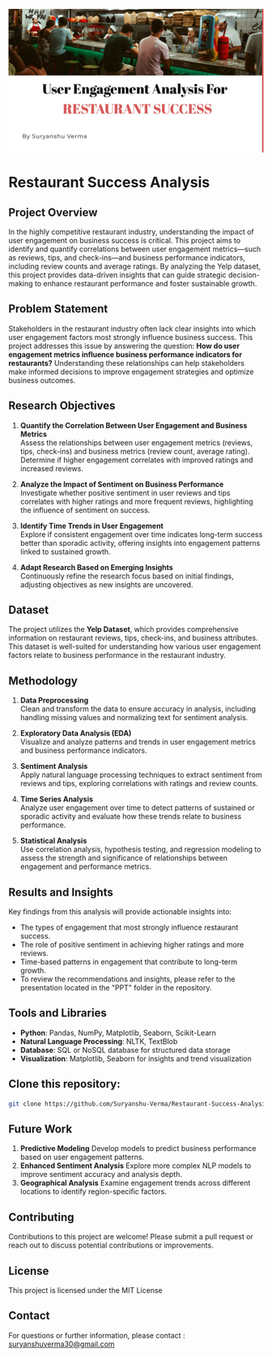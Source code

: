 ![Restaurant Success Analysis](Outputs/outputs/Cover.jpg)
# Restaurant Success Analysis

## Project Overview
In the highly competitive restaurant industry, understanding the impact of user engagement on business success is critical. This project aims to identify and quantify correlations between user engagement metrics—such as reviews, tips, and check-ins—and business performance indicators, including review counts and average ratings. By analyzing the Yelp dataset, this project provides data-driven insights that can guide strategic decision-making to enhance restaurant performance and foster sustainable growth.

## Problem Statement
Stakeholders in the restaurant industry often lack clear insights into which user engagement factors most strongly influence business success. This project addresses this issue by answering the question: **How do user engagement metrics influence business performance indicators for restaurants?** Understanding these relationships can help stakeholders make informed decisions to improve engagement strategies and optimize business outcomes.

## Research Objectives
1. **Quantify the Correlation Between User Engagement and Business Metrics**  
   Assess the relationships between user engagement metrics (reviews, tips, check-ins) and business metrics (review count, average rating). Determine if higher engagement correlates with improved ratings and increased reviews.

2. **Analyze the Impact of Sentiment on Business Performance**  
   Investigate whether positive sentiment in user reviews and tips correlates with higher ratings and more frequent reviews, highlighting the influence of sentiment on success.

3. **Identify Time Trends in User Engagement**  
   Explore if consistent engagement over time indicates long-term success better than sporadic activity, offering insights into engagement patterns linked to sustained growth.

4. **Adapt Research Based on Emerging Insights**  
   Continuously refine the research focus based on initial findings, adjusting objectives as new insights are uncovered.

## Dataset
The project utilizes the **Yelp Dataset**, which provides comprehensive information on restaurant reviews, tips, check-ins, and business attributes. This dataset is well-suited for understanding how various user engagement factors relate to business performance in the restaurant industry.

## Methodology
1. **Data Preprocessing**  
   Clean and transform the data to ensure accuracy in analysis, including handling missing values and normalizing text for sentiment analysis.

2. **Exploratory Data Analysis (EDA)**  
   Visualize and analyze patterns and trends in user engagement metrics and business performance indicators.

3. **Sentiment Analysis**  
   Apply natural language processing techniques to extract sentiment from reviews and tips, exploring correlations with ratings and review counts.

4. **Time Series Analysis**  
   Analyze user engagement over time to detect patterns of sustained or sporadic activity and evaluate how these trends relate to business performance.

5. **Statistical Analysis**  
   Use correlation analysis, hypothesis testing, and regression modeling to assess the strength and significance of relationships between engagement and performance metrics.

## Results and Insights
Key findings from this analysis will provide actionable insights into:
- The types of engagement that most strongly influence restaurant success.
- The role of positive sentiment in achieving higher ratings and more reviews.
- Time-based patterns in engagement that contribute to long-term growth.
- To review the recommendations and insights, please refer to the presentation located in the "PPT" folder in the repository.

## Tools and Libraries
- **Python**: Pandas, NumPy, Matplotlib, Seaborn, Scikit-Learn
- **Natural Language Processing**: NLTK, TextBlob
- **Database**: SQL or NoSQL database for structured data storage
- **Visualization**: Matplotlib, Seaborn for insights and trend visualization

## Clone this repository:
   ```bash
   git clone https://github.com/Suryanshu-Verma/Restaurant-Success-Analysis.git
   ```
## Future Work 
1. **Predictive Modeling**
    Develop models to predict business performance based on user engagement patterns.
2. **Enhanced Sentiment Analysis**
   Explore more complex NLP models to improve sentiment accuracy and analysis depth.
3. **Geographical Analysis**
   Examine engagement trends across different locations to identify region-specific factors.
## Contributing
  Contributions to this project are welcome! Please submit a pull request or reach out to discuss potential contributions or improvements.
## License
  This project is licensed under the MIT License 
## Contact
  For questions or further information, please contact : suryanshuverma30@gmail.com
  
  

